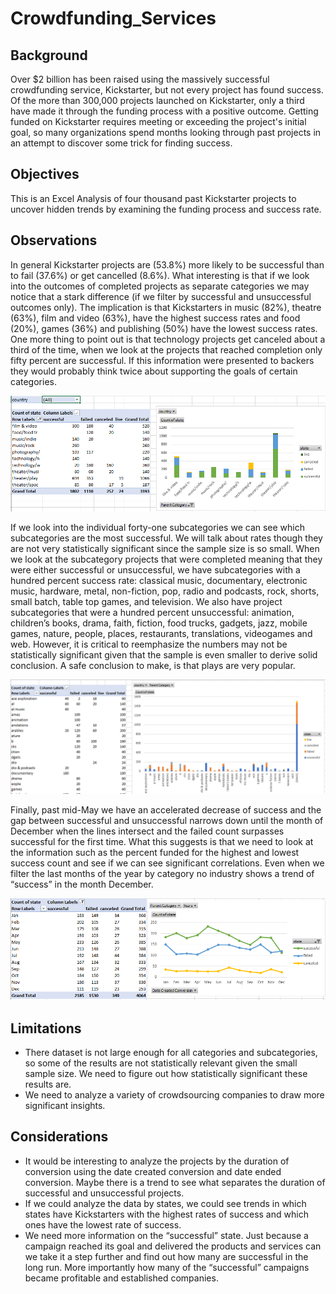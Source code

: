 # Crowdfunding_Services  
## Background  
Over $2 billion has been raised using the massively successful crowdfunding service, Kickstarter, but not every project has found success. Of the more than 300,000 projects launched on Kickstarter, only a third have made it through the funding process with a positive outcome. 
Getting funded on Kickstarter requires meeting or exceeding the project's initial goal, so many organizations spend months looking through past projects in an attempt to discover some trick for finding success. 
## Objectives
This is an Excel Analysis of four thousand past Kickstarter projects to uncover hidden trends by examining the funding process and success rate. 
## Observations  
In general Kickstarter projects are (53.8%) more likely to be successful than to fail (37.6%) or get cancelled (8.6%). What interesting is that if we look into the outcomes of completed projects as separate categories we may notice that a stark difference (if we filter by successful and unsuccessful outcomes only). The implication is that Kickstarters in music (82%), theatre (63%), film and video (63%), have the highest success rates and food (20%), games (36%) and publishing (50%) have the lowest success rates. One more thing to point out is that technology projects get canceled about a third of the time, when we look at the projects that reached completion only fifty percent are successful. If this information were presented to backers they would probably think twice about supporting the goals of certain categories.
 
![Test Image](https://github.com/mserobabina/Crowdfunding_Services/blob/master/Excel1/Capture2.PNG)

If we look into the individual forty-one subcategories we can see which subcategories are the most successful. We will talk about rates though they are not very statistically significant since the sample size is so small. When we look at the subcategory projects that were completed meaning that they were either successful or unsuccessful, we have subcategories with a hundred percent success rate: classical music, documentary, electronic music, hardware, metal, non-fiction, pop, radio and podcasts, rock, shorts, small batch, table top games, and television. We also have project subcategories that were a hundred percent unsuccessful: animation, children’s books, drama, faith, fiction, food trucks, gadgets, jazz, mobile games, nature, people, places, restaurants, translations, videogames and web. However, it is critical to reemphasize the numbers may not be statistically significant given that the sample is even smaller to derive solid conclusion. A safe conclusion to make, is that plays are very popular.

![Test Image](https://github.com/mserobabina/Crowdfunding_Services/blob/master/Excel1/Capture3.PNG) 

Finally, past mid-May we have an accelerated decrease of success and the gap between successful and unsuccessful narrows down until the month of December when the lines intersect and the failed count surpasses successful for the first time. What this suggests is that we need to look at the information such as the percent funded for the highest and lowest success count and see if we can see significant correlations. Even when we filter the last months of the year by category no industry shows a trend of “success” in the month December.

![Test Image](https://github.com/mserobabina/Crowdfunding_Services/blob/master/Excel1/Capture4.PNG)
 
## Limitations
- There dataset is not large enough for all categories and subcategories, so some of the results are not statistically relevant given the small sample size. We need to figure out how statistically significant these results are.
- We need to analyze a variety of crowdsourcing companies to draw more significant insights.

## Considerations
- It would be interesting to analyze the projects by the duration of conversion using the date created conversion and date ended conversion. Maybe there is a trend to see what separates the duration of successful and unsuccessful projects.
- If we could analyze the data by states, we could see trends in which states have Kickstarters with the highest rates of success and which ones have the lowest rate of success.
- We need more information on the “successful” state. Just because a campaign reached its goal and delivered the products and services can we take it a step further and find out how many are successful in the long run. More importantly how many of the “successful” campaigns became profitable and established companies.


